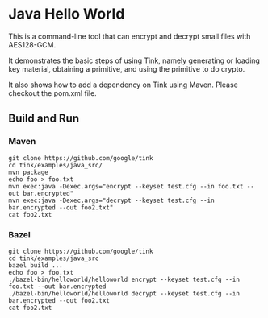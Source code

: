# Java Hello World

This is a command-line tool that can encrypt and decrypt small files with
AES128-GCM.

It demonstrates the basic steps of using Tink, namely generating or loading
key material, obtaining a primitive, and using the primitive to do crypto.

It also shows how to add a dependency on Tink using Maven. Please checkout
the pom.xml file.

## Build and Run

### Maven

```shell
git clone https://github.com/google/tink
cd tink/examples/java_src/
mvn package
echo foo > foo.txt
mvn exec:java -Dexec.args="encrypt --keyset test.cfg --in foo.txt --out bar.encrypted"
mvn exec:java -Dexec.args="decrypt --keyset test.cfg --in bar.encrypted --out foo2.txt"
cat foo2.txt
```

### Bazel

```shell
git clone https://github.com/google/tink
cd tink/examples/java_src
bazel build ...
echo foo > foo.txt
./bazel-bin/helloworld/helloworld encrypt --keyset test.cfg --in foo.txt --out bar.encrypted
./bazel-bin/helloworld/helloworld decrypt --keyset test.cfg --in bar.encrypted --out foo2.txt
cat foo2.txt
```
